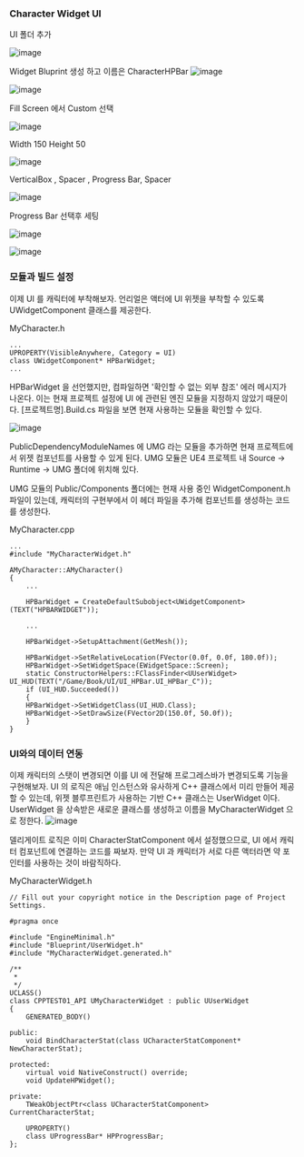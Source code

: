 ### Character Widget UI

UI 폴더 추가

![image](https://user-images.githubusercontent.com/29656900/186852842-fc976f1a-c184-4023-8d72-027d3dd46e9f.png)

Widget Bluprint 생성 하고 이름은 CharacterHPBar
![image](https://user-images.githubusercontent.com/29656900/186852986-77904fe3-ed31-46c6-b0b5-d6fb930d6e2e.png)

![image](https://user-images.githubusercontent.com/29656900/186853236-b69c079b-7250-481f-9993-9f1e1b457734.png)


Fill Screen 에서  Custom 선택

![image](https://user-images.githubusercontent.com/29656900/186854011-b1d9e5ee-6445-470a-9072-653e3b37cd69.png)


Width 150 Height 50

![image](https://user-images.githubusercontent.com/29656900/186854164-f54d2685-63c5-41d6-a4c8-0910cebe2006.png)


VerticalBox , Spacer , Progress Bar, Spacer

![image](https://user-images.githubusercontent.com/29656900/186854874-53ce2555-ffb7-4df7-bc85-c5ebd193bd49.png)


Progress Bar 선택후 세팅

![image](https://user-images.githubusercontent.com/29656900/186855365-9974a2c1-6df7-476c-a6e3-2f6e22048b0d.png)

![image](https://user-images.githubusercontent.com/29656900/186855596-43195c3c-677a-4d5b-b085-dd357988f37f.png)


### 모듈과 빌드 설정

이제 UI 를 캐릭터에 부착해보자. 언리얼은 액터에 UI 위젯을 부착할 수 있도록 UWidgetComponent 클래스를 제공한다.

MyCharacter.h
```
...
UPROPERTY(VisibleAnywhere, Category = UI)
class UWidgetComponent* HPBarWidget;
...
```
HPBarWidget 을 선언했지만, 컴파일하면 '확인할 수 없는 외부 참조' 에러 메시지가 나온다. 이는 현재 프로젝트 설정에 UI 에 관련된 엔진 모듈을 지정하지 않았기 때문이다. [프로젝트명].Build.cs 파일을 보면 현재 사용하는 모듈을 확인할 수 있다. 

![image](https://user-images.githubusercontent.com/29656900/186856695-77678134-8573-4c67-8797-8d503e34bcc8.png)

PublicDependencyModuleNames 에 UMG 라는 모듈을 추가하면 현재 프로젝트에서 위젯 컴포넌트를 사용할 수 있게 된다. UMG 모듈은 UE4 프로젝트 내 Source -> Runtime -> UMG 폴더에 위치해 있다.

UMG 모듈의 Public/Components 폴더에는 현재 사용 중인 WidgetComponent.h 파일이 있는데, 캐릭터의 구현부에서 이 헤더 파일을 추가해 컴포넌트를 생성하는 코드를 생성한다.


MyCharacter.cpp
```
...
#include "MyCharacterWidget.h"

AMyCharacter::AMyCharacter()
{
    ...

    HPBarWidget = CreateDefaultSubobject<UWidgetComponent>(TEXT("HPBARWIDGET"));
    
    ...
    
    HPBarWidget->SetupAttachment(GetMesh());
    
    HPBarWidget->SetRelativeLocation(FVector(0.0f, 0.0f, 180.0f));
    HPBarWidget->SetWidgetSpace(EWidgetSpace::Screen);
    static ConstructorHelpers::FClassFinder<UUserWidget> UI_HUD(TEXT("/Game/Book/UI/UI_HPBar.UI_HPBar_C"));
    if (UI_HUD.Succeeded())
    {
    HPBarWidget->SetWidgetClass(UI_HUD.Class);
    HPBarWidget->SetDrawSize(FVector2D(150.0f, 50.0f));
    }
}
```

### UI와의 데이터 연동

이제 캐릭터의 스탯이 변경되면 이를 UI 에 전달해 프로그레스바가 변경되도록 기능을 구현해보자. UI 의 로직은 애님 인스턴스와 유사하게 C++ 클래스에서 미리 만들어 제공할 수 있는데, 위젯 블루프린트가 사용하는 기반 C++ 클래스는 UserWidget 이다. UserWidget 을 상속받은 새로운 클래스를 생성하고 이름을 MyCharacterWidget 으로 정한다.
![image](https://user-images.githubusercontent.com/29656900/186857804-4d555dc7-d5f2-4804-8c3e-e0e25b06713c.png)

델리게이트 로직은 이미 CharacterStatComponent 에서 설정했으므로, UI 에서 캐릭터 컴포넌트에 연결하는 코드를 짜보자. 만약 UI 과 캐릭터가 서로 다른 액터라면 약 포인터를 사용하는 것이 바람직하다.


MyCharacterWidget.h
```
// Fill out your copyright notice in the Description page of Project Settings.

#pragma once

#include "EngineMinimal.h"
#include "Blueprint/UserWidget.h"
#include "MyCharacterWidget.generated.h"

/**
 * 
 */
UCLASS()
class CPPTEST01_API UMyCharacterWidget : public UUserWidget
{
	GENERATED_BODY()
	
public:
	void BindCharacterStat(class UCharacterStatComponent* NewCharacterStat);

protected:
	virtual void NativeConstruct() override;
	void UpdateHPWidget();

private:
	TWeakObjectPtr<class UCharacterStatComponent> CurrentCharacterStat;

	UPROPERTY()
	class UProgressBar* HPProgressBar;
};

```
